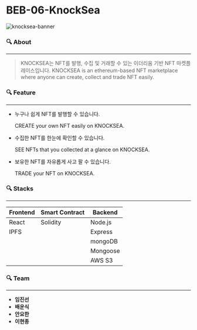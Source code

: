 # BEB-06-KnockSea

![knocksea-banner](https://user-images.githubusercontent.com/108772055/197935964-c735a623-84ce-47a4-b0c8-34ea1fcb9448.png)

### 🔍 About

---

> KNOCKSEA는 NFT를 발행, 수집 및 거래할 수 있는 이더리움 기반 NFT 마켓플레이스입니다. 
KNOCKSEA is an ethereum-based NFT marketplace where anyone can create, collect and trade NFT easily.
> 

### 🔍 Feature

---

- 누구나 쉽게 NFT를 발행할 수 있습니다.
    
    CREATE your own NFT easily on KNOCKSEA.
    

- 수집한 NFT를 한눈에 확인할 수 있습니다.
    
    SEE NFTs that you collected at a glance on KNOCKSEA.
    

- 보유한 NFT를 자유롭게 사고 팔 수 있습니다.
    
    TRADE your NFT on KNOCKSEA.
    

### 🔍 Stacks

---

| Frontend | Smart Contract | Backend |
| --- | --- | --- |
| React | Solidity | Node.js |
| IPFS |  | Express |
|  |  | mongoDB |
|  |  | Mongoose |
|  |  | AWS S3 |


### 🔍 Team

---

- **임진선**
- **배운식**
- **안요한**
- **이현종**

